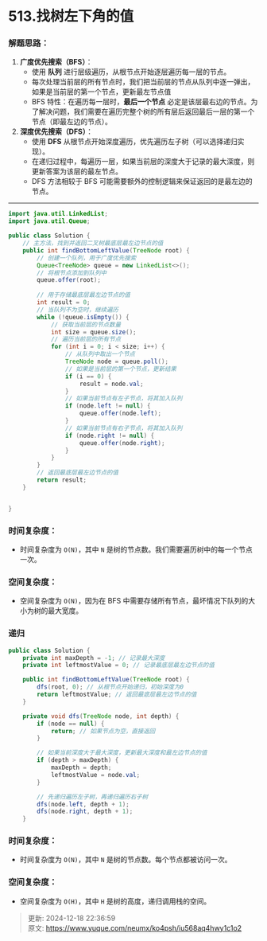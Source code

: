 # 513.找树左下角的值

### 解题思路：
1. **广度优先搜索（BFS）**：
    - 使用 **队列** 进行层级遍历，从根节点开始逐层遍历每一层的节点。
    - 每次处理当前层的所有节点时，我们把当前层的节点从队列中逐一弹出， 如果是当前层的第一个节点，更新最左节点值  
    - BFS 特性：在遍历每一层时，**最后一个节点** 必定是该层最右边的节点。为了解决问题，我们需要在遍历完整个树的所有层后返回最后一层的第一个节点（即最左边的节点）。
2. **深度优先搜索（DFS）**：
    - 使用 **DFS** 从根节点开始深度遍历，优先遍历左子树（可以选择递归实现）。
    - 在递归过程中，每遍历一层，如果当前层的深度大于记录的最大深度，则更新答案为该层的最左节点。
    - DFS 方法相较于 BFS 可能需要额外的控制逻辑来保证返回的是最左边的节点。

---

```java
import java.util.LinkedList;
import java.util.Queue;

public class Solution {
    // 主方法，找到并返回二叉树最底层最左边节点的值
    public int findBottomLeftValue(TreeNode root) {
        // 创建一个队列，用于广度优先搜索
        Queue<TreeNode> queue = new LinkedList<>();
        // 将根节点添加到队列中
        queue.offer(root);
        
        // 用于存储最底层最左边节点的值
        int result = 0;
        // 当队列不为空时，继续遍历
        while (!queue.isEmpty()) {
            // 获取当前层的节点数量
            int size = queue.size();
            // 遍历当前层的所有节点
            for (int i = 0; i < size; i++) {
                // 从队列中取出一个节点
                TreeNode node = queue.poll();
                // 如果是当前层的第一个节点，更新结果
                if (i == 0) {
                    result = node.val;
                }
                // 如果当前节点有左子节点，将其加入队列
                if (node.left != null) {
                    queue.offer(node.left);
                }
                // 如果当前节点有右子节点，将其加入队列
                if (node.right != null) {
                    queue.offer(node.right);
                }
            }
        }
        // 返回最底层最左边节点的值
        return result;
    }


}
```

### 时间复杂度：
+ 时间复杂度为 `O(N)`，其中 `N` 是树的节点数。我们需要遍历树中的每一个节点一次。

### 空间复杂度：
+ 空间复杂度为 `O(N)`，因为在 BFS 中需要存储所有节点，最坏情况下队列的大小为树的最大宽度。

### 递归
```java
public class Solution {
    private int maxDepth = -1; // 记录最大深度
    private int leftmostValue = 0; // 记录最底层最左边节点的值

    public int findBottomLeftValue(TreeNode root) {
        dfs(root, 0); // 从根节点开始递归，初始深度为0
        return leftmostValue; // 返回最底层最左边节点的值
    }

    private void dfs(TreeNode node, int depth) {
        if (node == null) {
            return; // 如果节点为空，直接返回
        }

        // 如果当前深度大于最大深度，更新最大深度和最左边节点的值
        if (depth > maxDepth) {
            maxDepth = depth;
            leftmostValue = node.val;
        }

        // 先递归遍历左子树，再递归遍历右子树
        dfs(node.left, depth + 1);
        dfs(node.right, depth + 1);
    }
```

### 时间复杂度：
+ 时间复杂度为 `O(N)`，其中 `N` 是树的节点数。每个节点都被访问一次。

### 空间复杂度：
+ 空间复杂度为 `O(H)`，其中 `H` 是树的高度，递归调用栈的空间。



> 更新: 2024-12-18 22:36:59  
> 原文: <https://www.yuque.com/neumx/ko4psh/iu568aq4hwy1c1o2>